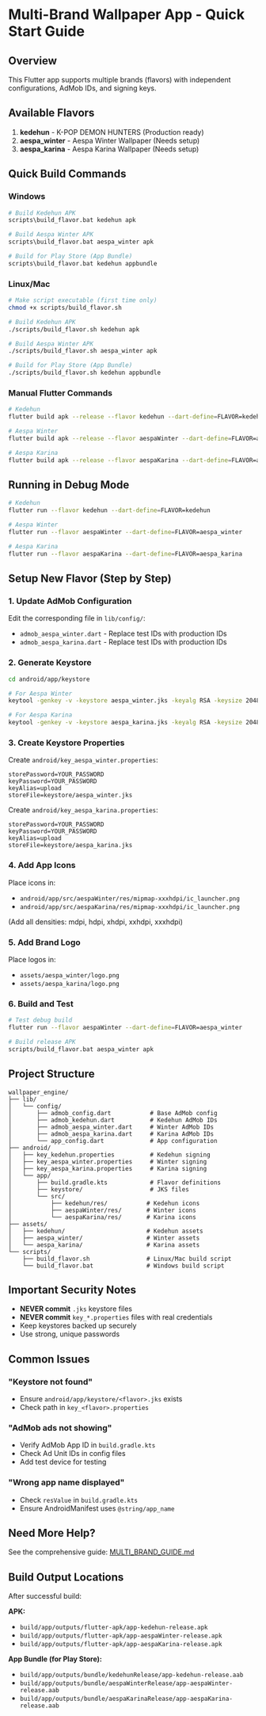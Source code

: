 # Multi-Brand Wallpaper App - Quick Start Guide

## Overview

This Flutter app supports multiple brands (flavors) with independent configurations, AdMob IDs, and signing keys.

## Available Flavors

1. **kedehun** - K-POP DEMON HUNTERS (Production ready)
2. **aespa_winter** - Aespa Winter Wallpaper (Needs setup)
3. **aespa_karina** - Aespa Karina Wallpaper (Needs setup)

## Quick Build Commands

### Windows

```bash
# Build Kedehun APK
scripts\build_flavor.bat kedehun apk

# Build Aespa Winter APK
scripts\build_flavor.bat aespa_winter apk

# Build for Play Store (App Bundle)
scripts\build_flavor.bat kedehun appbundle
```

### Linux/Mac

```bash
# Make script executable (first time only)
chmod +x scripts/build_flavor.sh

# Build Kedehun APK
./scripts/build_flavor.sh kedehun apk

# Build Aespa Winter APK
./scripts/build_flavor.sh aespa_winter apk

# Build for Play Store (App Bundle)
./scripts/build_flavor.sh kedehun appbundle
```

### Manual Flutter Commands

```bash
# Kedehun
flutter build apk --release --flavor kedehun --dart-define=FLAVOR=kedehun

# Aespa Winter
flutter build apk --release --flavor aespaWinter --dart-define=FLAVOR=aespa_winter

# Aespa Karina
flutter build apk --release --flavor aespaKarina --dart-define=FLAVOR=aespa_karina
```

## Running in Debug Mode

```bash
# Kedehun
flutter run --flavor kedehun --dart-define=FLAVOR=kedehun

# Aespa Winter
flutter run --flavor aespaWinter --dart-define=FLAVOR=aespa_winter

# Aespa Karina
flutter run --flavor aespaKarina --dart-define=FLAVOR=aespa_karina
```

## Setup New Flavor (Step by Step)

### 1. Update AdMob Configuration

Edit the corresponding file in `lib/config/`:
- `admob_aespa_winter.dart` - Replace test IDs with production IDs
- `admob_aespa_karina.dart` - Replace test IDs with production IDs

### 2. Generate Keystore

```bash
cd android/app/keystore

# For Aespa Winter
keytool -genkey -v -keystore aespa_winter.jks -keyalg RSA -keysize 2048 -validity 10000 -alias upload

# For Aespa Karina
keytool -genkey -v -keystore aespa_karina.jks -keyalg RSA -keysize 2048 -validity 10000 -alias upload
```

### 3. Create Keystore Properties

Create `android/key_aespa_winter.properties`:
```properties
storePassword=YOUR_PASSWORD
keyPassword=YOUR_PASSWORD
keyAlias=upload
storeFile=keystore/aespa_winter.jks
```

Create `android/key_aespa_karina.properties`:
```properties
storePassword=YOUR_PASSWORD
keyPassword=YOUR_PASSWORD
keyAlias=upload
storeFile=keystore/aespa_karina.jks
```

### 4. Add App Icons

Place icons in:
- `android/app/src/aespaWinter/res/mipmap-xxxhdpi/ic_launcher.png`
- `android/app/src/aespaKarina/res/mipmap-xxxhdpi/ic_launcher.png`

(Add all densities: mdpi, hdpi, xhdpi, xxhdpi, xxxhdpi)

### 5. Add Brand Logo

Place logos in:
- `assets/aespa_winter/logo.png`
- `assets/aespa_karina/logo.png`

### 6. Build and Test

```bash
# Test debug build
flutter run --flavor aespaWinter --dart-define=FLAVOR=aespa_winter

# Build release APK
scripts/build_flavor.bat aespa_winter apk
```

## Project Structure

```
wallpaper_engine/
├── lib/
│   └── config/
│       ├── admob_config.dart           # Base AdMob config
│       ├── admob_kedehun.dart          # Kedehun AdMob IDs
│       ├── admob_aespa_winter.dart     # Winter AdMob IDs
│       ├── admob_aespa_karina.dart     # Karina AdMob IDs
│       └── app_config.dart             # App configuration
├── android/
│   ├── key_kedehun.properties          # Kedehun signing
│   ├── key_aespa_winter.properties     # Winter signing
│   ├── key_aespa_karina.properties     # Karina signing
│   └── app/
│       ├── build.gradle.kts            # Flavor definitions
│       ├── keystore/                   # JKS files
│       └── src/
│           ├── kedehun/res/           # Kedehun icons
│           ├── aespaWinter/res/       # Winter icons
│           └── aespaKarina/res/       # Karina icons
├── assets/
│   ├── kedehun/                       # Kedehun assets
│   ├── aespa_winter/                  # Winter assets
│   └── aespa_karina/                  # Karina assets
└── scripts/
    ├── build_flavor.sh                # Linux/Mac build script
    └── build_flavor.bat               # Windows build script
```

## Important Security Notes

- **NEVER commit** `.jks` keystore files
- **NEVER commit** `key_*.properties` files with real credentials
- Keep keystores backed up securely
- Use strong, unique passwords

## Common Issues

### "Keystore not found"
- Ensure `android/app/keystore/<flavor>.jks` exists
- Check path in `key_<flavor>.properties`

### "AdMob ads not showing"
- Verify AdMob App ID in `build.gradle.kts`
- Check Ad Unit IDs in config files
- Add test device for testing

### "Wrong app name displayed"
- Check `resValue` in `build.gradle.kts`
- Ensure AndroidManifest uses `@string/app_name`

## Need More Help?

See the comprehensive guide: [MULTI_BRAND_GUIDE.md](./MULTI_BRAND_GUIDE.md)

## Build Output Locations

After successful build:

**APK:**
- `build/app/outputs/flutter-apk/app-kedehun-release.apk`
- `build/app/outputs/flutter-apk/app-aespaWinter-release.apk`
- `build/app/outputs/flutter-apk/app-aespaKarina-release.apk`

**App Bundle (for Play Store):**
- `build/app/outputs/bundle/kedehunRelease/app-kedehun-release.aab`
- `build/app/outputs/bundle/aespaWinterRelease/app-aespaWinter-release.aab`
- `build/app/outputs/bundle/aespaKarinaRelease/app-aespaKarina-release.aab`
